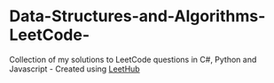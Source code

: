 # Data-Structures-and-Algorithms-LeetCode-
Collection of my solutions to LeetCode questions in C#, Python and Javascript - Created using [LeetHub](https://github.com/QasimWani/LeetHub)
